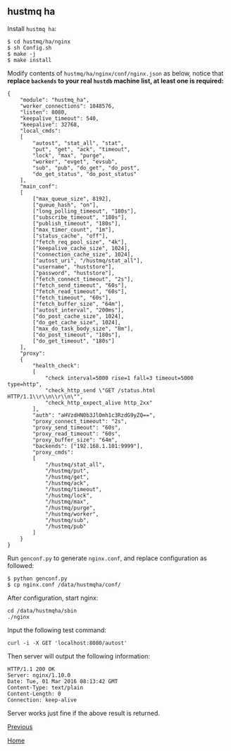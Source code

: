 hustmq ha
--

Install `hustmq ha`:

    $ cd hustmq/ha/nginx
    $ sh Config.sh
    $ make -j
    $ make install

Modify contents of `hustmq/ha/nginx/conf/nginx.json` as below, notice that **replace `backends` to your real `hustdb` machine list, at least one is required:**

    {
        "module": "hustmq_ha",
        "worker_connections": 1048576,
        "listen": 8080,
        "keepalive_timeout": 540,
        "keepalive": 32768,
        "local_cmds":
        [
            "autost", "stat_all", "stat",
            "put", "get", "ack", "timeout", 
            "lock", "max", "purge", 
            "worker", "evget", "evsub", 
            "sub", "pub", "do_get", "do_post",
            "do_get_status", "do_post_status"
        ],
        "main_conf":
        [
            ["max_queue_size", 8192],
            ["queue_hash", "on"],
            ["long_polling_timeout", "180s"],
            ["subscribe_timeout", "180s"],
            ["publish_timeout", "180s"],
            ["max_timer_count", "1m"],
            ["status_cache", "off"],
            ["fetch_req_pool_size", "4k"],
            ["keepalive_cache_size", 1024],
            ["connection_cache_size", 1024],
            ["autost_uri", "/hustmq/stat_all"],
            ["username", "huststore"],
            ["password", "huststore"],
            ["fetch_connect_timeout", "2s"],
            ["fetch_send_timeout", "60s"],
            ["fetch_read_timeout", "60s"],
            ["fetch_timeout", "60s"],
            ["fetch_buffer_size", "64m"],
            ["autost_interval", "200ms"],
            ["do_post_cache_size", 1024],
            ["do_get_cache_size", 1024],
            ["max_do_task_body_size", "8m"],
            ["do_post_timeout", "180s"],
            ["do_get_timeout", "180s"]
        ],
        "proxy":
        {
            "health_check": 
            [
                "check interval=5000 rise=1 fall=3 timeout=5000 type=http",
                "check_http_send \"GET /status.html HTTP/1.1\\r\\n\\r\\n\"",
                "check_http_expect_alive http_2xx"
            ],
            "auth": "aHVzdHN0b3JlOmh1c3RzdG9yZQ==",
            "proxy_connect_timeout": "2s",
            "proxy_send_timeout": "60s",
            "proxy_read_timeout": "60s",
            "proxy_buffer_size": "64m",
            "backends": ["192.168.1.101:9999"],
            "proxy_cmds":
            [
                "/hustmq/stat_all",
                "/hustmq/put",
                "/hustmq/get",
                "/hustmq/ack",
                "/hustmq/timeout",
                "/hustmq/lock",
                "/hustmq/max",
                "/hustmq/purge",
                "/hustmq/worker",
                "/hustmq/sub",
                "/hustmq/pub"
            ]
        }
    }

Run `genconf.py` to generate `nginx.conf`, and replace configuration as followed:

    $ python genconf.py
    $ cp nginx.conf /data/hustmqha/conf/

After configuration, start nginx:

    cd /data/hustmqha/sbin
    ./nginx

Input the following test command:

    curl -i -X GET 'localhost:8080/autost'

Then server will output the following information:

    HTTP/1.1 200 OK
    Server: nginx/1.10.0
    Date: Tue, 01 Mar 2016 08:13:42 GMT
    Content-Type: text/plain
    Content-Length: 0
    Connection: keep-alive

Server works just fine if the above result is returned.

[Previous](index.md)

[Home](../index.md)